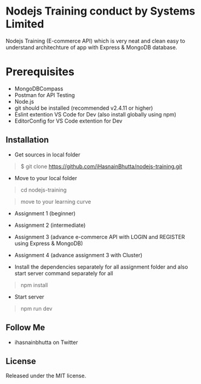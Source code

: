 # Nodejs Training conduct by Systems Limited
Nodejs Training (E-commerce API) which is very neat and clean easy to understand architechture of app with Express & MongoDB database.

# Prerequisites
* MongoDBCompass
* Postman for API Testing
* Node.js
* git should be installed (recommended v2.4.11 or higher)
* Eslint extention VS Code for Dev (also install globally using npm)
* EditorConfig for VS Code extention for Dev

## Installation 
* Get sources in local folder
> $ git clone https://github.com/iHasnainBhutta/nodejs-training.git
* Move to your local folder 
> cd nodejs-training

> move to your learning curve
* Assignment 1 (beginner)
* Assignment 2 (intermediate)
* Assignment 3 (advance e-commerce API with LOGIN and REGISTER using Express & MongoDB)
* Assignment 4 (advance assignment 3 with Cluster) 

* Install the dependencies separately for all assignment folder and also start server command separately for all
> npm install
* Start server
> npm run dev


## Follow Me
* ihasnainbhutta on Twitter

## License
Released under the MIT license.

